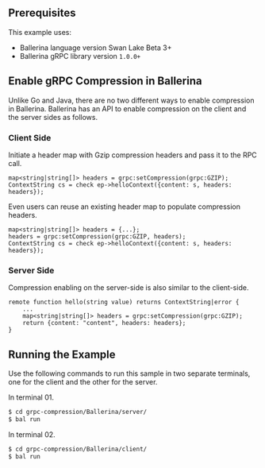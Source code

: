 ## Prerequisites
This example uses:
- Ballerina language version Swan Lake Beta 3+
- Ballerina gRPC library version `1.0.0+`

## Enable gRPC Compression in Ballerina
Unlike Go and Java, there are no two different ways to enable compression in Ballerina. Ballerina has an API to enable compression on the client and the server sides as follows.

### Client Side
Initiate a header map with Gzip compression headers and pass it to the RPC call.

```ballerina
map<string|string[]> headers = grpc:setCompression(grpc:GZIP);
ContextString cs = check ep->helloContext({content: s, headers: headers});
```

Even users can reuse an existing header map to populate compression headers.

```ballerina
map<string|string[]> headers = {...};
headers = grpc:setCompression(grpc:GZIP, headers);
ContextString cs = check ep->helloContext({content: s, headers: headers});
```

### Server Side
Compression enabling on the server-side is also similar to the client-side.

```ballerna
remote function hello(string value) returns ContextString|error {
    ...
    map<string|string[]> headers = grpc:setCompression(grpc:GZIP);
    return {content: "content", headers: headers};
}
```

## Running the Example

Use the following commands to run this sample in two separate terminals, one for the client and the other for the server.

In terminal 01.
```sh
$ cd grpc-compression/Ballerina/server/
$ bal run
```

In terminal 02.
```sh
$ cd grpc-compression/Ballerina/client/
$ bal run
```
